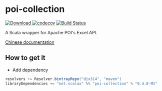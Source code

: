 poi-collection
============================================
[ ![Download](https://api.bintray.com/packages/djx314/maven/poi-collection/images/download.svg) ](https://bintray.com/djx314/maven/poi-collection/_latestVersion)
[![codecov](https://codecov.io/gh/scalax/poi-collection/branch/master/graph/badge.svg)](https://codecov.io/gh/scalax/poi-collection)
[![Build Status](https://travis-ci.org/scalax/poi-collection.svg?branch=master)](https://travis-ci.org/scalax/poi-collection)

A Scala wrapper for Apache POI's Excel API.

[Chinese documentation](https://github.com/scalax/poi-collection-chinese-documentation)

How to get it
-------------

- Add dependency

```scala
resolvers += Resolver.bintrayRepo("djx314", "maven")
libraryDependencies += "net.scalax" %% "poi-collection" % "0.4.0-M1"
```
